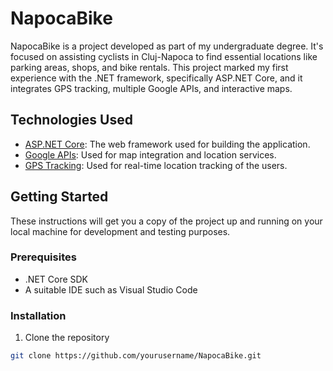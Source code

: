 # NapocaBike

NapocaBike is a project developed as part of my undergraduate degree. It's focused on assisting cyclists in Cluj-Napoca to find essential locations like parking areas, shops, and bike rentals. This project marked my first experience with the .NET framework, specifically ASP.NET Core, and it integrates GPS tracking, multiple Google APIs, and interactive maps.

## Technologies Used

- [ASP.NET Core](https://dotnet.microsoft.com/apps/aspnet): The web framework used for building the application.
- [Google APIs](https://developers.google.com/maps/documentation): Used for map integration and location services.
- [GPS Tracking](https://developer.android.com/guide/topics/location): Used for real-time location tracking of the users.

## Getting Started

These instructions will get you a copy of the project up and running on your local machine for development and testing purposes.

### Prerequisites

- .NET Core SDK
- A suitable IDE such as Visual Studio Code

### Installation

1. Clone the repository
```sh
git clone https://github.com/yourusername/NapocaBike.git
